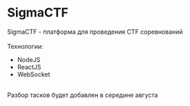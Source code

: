 # SigmaCTF

SigmaCTF - платформа для проведения CTF соревнований<br><br>
Технологии:
<ul>
  <li>
    NodeJS
  </li>
  <li>
    ReactJS
  </li>
  <li>
    WebSocket
  </li>
</ul>
<br>
Разбор тасков будет добавлен в середине августа
